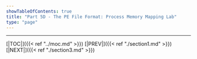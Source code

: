 ```yaml
---
showTableOfContents: true
title: "Part 5D - The PE File Format: Process Memory Mapping Lab"
type: "page"
---
```








---

[|TOC|]({{< ref "../moc.md" >}})
[|PREV|]({{< ref "./section1.md" >}})
[|NEXT|]({{< ref "./section3.md" >}})